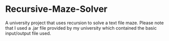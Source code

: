 # Recursive-Maze-Solver
 A university project that uses recursion to solve a text file maze. Please note that I used a .jar file provided by my university which contained the basic input/output file used.
